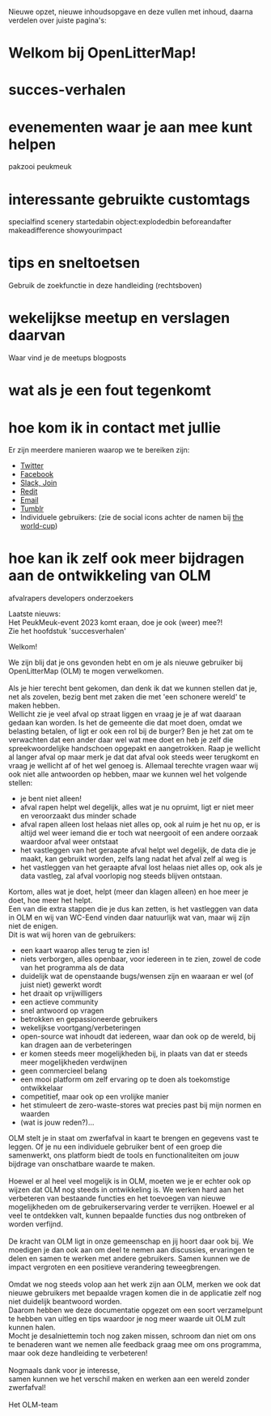 Nieuwe opzet, nieuwe inhoudsopgave en deze vullen met inhoud, daarna verdelen over juiste pagina's:

# Welkom bij OpenLitterMap!

# succes-verhalen

# evenementen waar je aan mee kunt helpen
pakzooi
peukmeuk
# interessante gebruikte customtags
specialfind
scenery
startedabin
object:explodedbin
beforeandafter
makeadifference
showyourimpact
# tips en sneltoetsen
Gebruik de zoekfunctie in deze handleiding (rechtsboven)
# wekelijkse meetup en verslagen daarvan
Waar vind je de meetups
blogposts
# wat als je een fout tegenkomt
# hoe kom ik in contact met jullie
Er zijn meerdere manieren waarop we te bereiken zijn:
- [Twitter](https://twitter.com/OpenLitterMap)
- [Facebook](https://www.facebook.com/openlittermap)
- [Slack, Join](https://join.slack.com/t/openlittermap/shared_invite/zt-fdctasud-mu~OBQKReRdC9Ai9KgGROw)
- [Redit](https://openlittermap.com/assets/icons/reddit.png)
- [Email](mailto:info@openlittermap.com)
- [Tumblr](https://openlittermap.com/assets/icons/tumblr.png)
- Individuele gebruikers: (zie de social icons achter de namen bij [the world-cup](https://openlittermap.com/leaderboard))
# hoe kan ik zelf ook meer bijdragen aan de ontwikkeling van OLM
afvalrapers
developers
onderzoekers


Laatste nieuws:<br />
Het PeukMeuk-event 2023 komt eraan, doe je ook (weer) mee?!<br />
Zie het hoofdstuk 'succesverhalen'<br />


Welkom!

We zijn blij dat je ons gevonden hebt en om je als nieuwe gebruiker bij OpenLitterMap (OLM) te mogen verwelkomen.<br />
<br />
Als je hier terecht bent gekomen, dan denk ik dat we kunnen stellen dat je, net als zovelen, bezig bent met zaken die met 'een schonere wereld' te maken hebben.<br />
Wellicht zie je veel afval op straat liggen en vraag je je af wat daaraan gedaan kan worden. Is het de gemeente die dat moet doen, omdat we belasting betalen, of ligt er ook een rol bij de burger? Ben je het zat om te verwachten dat een ander daar wel wat mee doet en heb je zelf die spreekwoordelijke handschoen opgepakt en aangetrokken. Raap je wellicht al langer afval op maar merk je dat dat afval ook steeds weer terugkomt en vraag je wellicht af of het wel genoeg is. Allemaal terechte vragen waar wij ook niet alle antwoorden op hebben, maar we kunnen wel het volgende stellen:

- je bent niet alleen!
- afval rapen helpt wel degelijk, alles wat je nu opruimt, ligt er niet meer en veroorzaakt dus minder schade
- afval rapen alleen lost helaas niet alles op, ook al ruim je het nu op, er is altijd wel weer iemand die er toch wat neergooit of een andere oorzaak waardoor afval weer ontstaat
- het vastleggen van het geraapte afval helpt wel degelijk, de data die je maakt, kan gebruikt worden, zelfs lang nadat het afval zelf al weg is
- het vastleggen van het geraapte afval lost helaas niet alles op, ook als je data vastleg, zal afval voorlopig nog steeds blijven ontstaan.

Kortom, alles wat je doet, helpt (meer dan klagen alleen) en hoe meer je doet, hoe meer het helpt.<br />
Een van die extra stappen die je dus kan zetten, is het vastleggen van data in OLM en wij van WC-Eend vinden daar natuurlijk wat van, maar wij zijn niet de enigen.<br />
Dit is wat wij horen van de gebruikers:

- een kaart waarop alles terug te zien is!
- niets verborgen, alles openbaar, voor iedereen in te zien, zowel de code van het programma als de data
- duidelijk wat de openstaande bugs/wensen zijn en waaraan er wel (of juist niet) gewerkt wordt
- het draait op vrijwilligers
- een actieve community
- snel antwoord op vragen
- betrokken en gepassioneerde gebruikers
- wekelijkse voortgang/verbeteringen
- open-source wat inhoudt dat iedereen, waar dan ook op de wereld, bij kan dragen aan de verbeteringen
- er komen steeds meer mogelijkheden bij, in plaats van dat er steeds meer mogelijkheden verdwijnen
- geen commercieel belang
- een mooi platform om zelf ervaring op te doen als toekomstige ontwikkelaar
- competitief, maar ook op een vrolijke manier
- het stimuleert de zero-waste-stores wat precies past bij mijn normen en waarden
- (wat is jouw reden?)...

OLM stelt je in staat om zwerfafval in kaart te brengen en gegevens vast te leggen. Of je nu een individuele gebruiker bent of een groep die samenwerkt, ons platform biedt de tools en functionaliteiten om jouw bijdrage van onschatbare waarde te maken.<br />
<br />
Hoewel er al heel veel mogelijk is in OLM, moeten we je er echter ook op wijzen dat OLM nog steeds in ontwikkeling is. We werken hard aan het verbeteren van bestaande functies en het toevoegen van nieuwe mogelijkheden om de gebruikerservaring verder te verrijken. Hoewel er al veel te ontdekken valt, kunnen bepaalde functies dus nog ontbreken of worden verfijnd.<br />
<br />
De kracht van OLM ligt in onze gemeenschap en jij hoort daar ook bij. We moedigen je dan ook aan om deel te nemen aan discussies, ervaringen te delen en samen te werken met andere gebruikers. Samen kunnen we de impact vergroten en een positieve verandering teweegbrengen.<br />
<br />
Omdat we nog steeds volop aan het werk zijn aan OLM, merken we ook dat nieuwe gebruikers met bepaalde vragen komen die in de applicatie zelf nog niet duidelijk beantwoord worden.<br />
Daarom hebben we deze documentatie opgezet om een soort verzamelpunt te hebben van uitleg en tips waardoor je nog meer waarde uit OLM zult kunnen halen.<br />
Mocht je desalniettemin toch nog zaken missen, schroom dan niet om ons te benaderen want we nemen alle feedback graag mee om ons programma, maar ook deze handleiding te verbeteren!<br />
<br />
Nogmaals dank voor je interesse, <br />
samen kunnen we het verschil maken en werken aan een wereld zonder zwerfafval!<br />
<br />
Het OLM-team<br />
